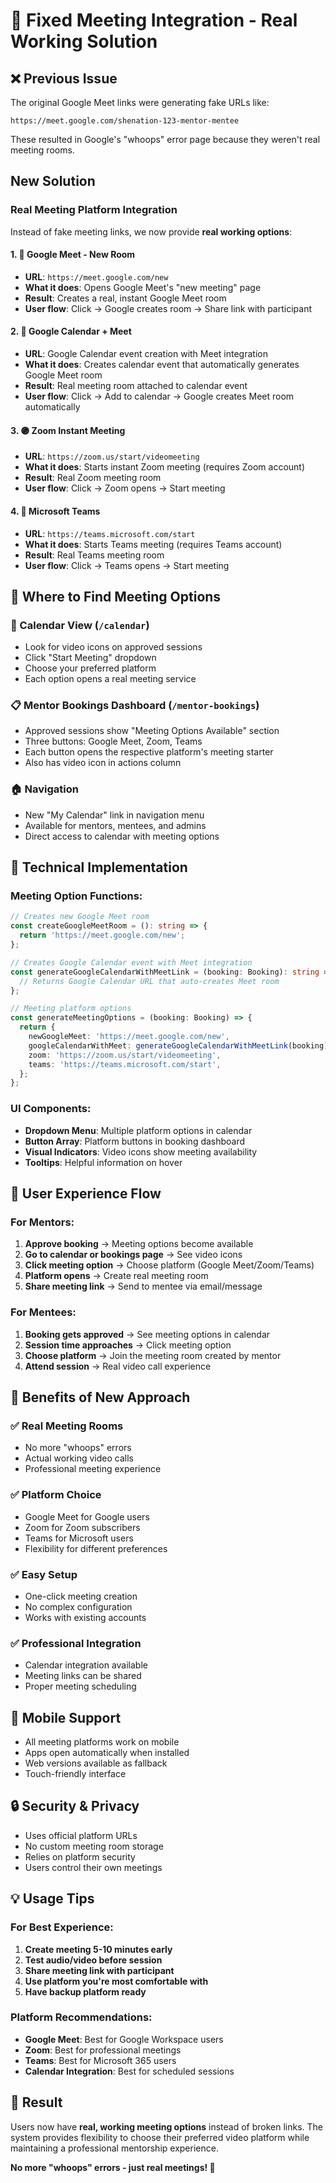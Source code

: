# 🔧 Fixed Meeting Integration - Real Working Solution

## ❌ **Previous Issue**
The original Google Meet links were generating fake URLs like:
```
https://meet.google.com/shenation-123-mentor-mentee
```
These resulted in Google's "whoops" error page because they weren't real meeting rooms.

##  **New Solution**

### **Real Meeting Platform Integration**

Instead of fake meeting links, we now provide **real working options**:

#### **1. 🎥 Google Meet - New Room**
- **URL**: `https://meet.google.com/new`
- **What it does**: Opens Google Meet's "new meeting" page
- **Result**: Creates a real, instant Google Meet room
- **User flow**: Click → Google creates room → Share link with participant

#### **2. 📅 Google Calendar + Meet**
- **URL**: Google Calendar event creation with Meet integration
- **What it does**: Creates calendar event that automatically generates Google Meet room
- **Result**: Real meeting room attached to calendar event
- **User flow**: Click → Add to calendar → Google creates Meet room automatically

#### **3. 🟣 Zoom Instant Meeting**
- **URL**: `https://zoom.us/start/videomeeting`
- **What it does**: Starts instant Zoom meeting (requires Zoom account)
- **Result**: Real Zoom meeting room
- **User flow**: Click → Zoom opens → Start meeting

#### **4. 🔵 Microsoft Teams**
- **URL**: `https://teams.microsoft.com/start`
- **What it does**: Starts Teams meeting (requires Teams account)
- **Result**: Real Teams meeting room
- **User flow**: Click → Teams opens → Start meeting

## 🎯 **Where to Find Meeting Options**

### **📅 Calendar View** (`/calendar`)
- Look for video icons on approved sessions
- Click "Start Meeting" dropdown
- Choose your preferred platform
- Each option opens a real meeting service

### **📋 Mentor Bookings Dashboard** (`/mentor-bookings`)
- Approved sessions show "Meeting Options Available" section
- Three buttons: Google Meet, Zoom, Teams
- Each button opens the respective platform's meeting starter
- Also has video icon in actions column

### **🏠 Navigation**
- New "My Calendar" link in navigation menu
- Available for mentors, mentees, and admins
- Direct access to calendar with meeting options

## 🔧 **Technical Implementation**

### **Meeting Option Functions:**
```typescript
// Creates new Google Meet room
const createGoogleMeetRoom = (): string => {
  return 'https://meet.google.com/new';
};

// Creates Google Calendar event with Meet integration
const generateGoogleCalendarWithMeetLink = (booking: Booking): string => {
  // Returns Google Calendar URL that auto-creates Meet room
};

// Meeting platform options
const generateMeetingOptions = (booking: Booking) => {
  return {
    newGoogleMeet: 'https://meet.google.com/new',
    googleCalendarWithMeet: generateGoogleCalendarWithMeetLink(booking),
    zoom: 'https://zoom.us/start/videomeeting',
    teams: 'https://teams.microsoft.com/start',
  };
};
```

### **UI Components:**
- **Dropdown Menu**: Multiple platform options in calendar
- **Button Array**: Platform buttons in booking dashboard
- **Visual Indicators**: Video icons show meeting availability
- **Tooltips**: Helpful information on hover

## 🎯 **User Experience Flow**

### **For Mentors:**
1. **Approve booking** → Meeting options become available
2. **Go to calendar or bookings page** → See video icons
3. **Click meeting option** → Choose platform (Google Meet/Zoom/Teams)
4. **Platform opens** → Create real meeting room
5. **Share meeting link** → Send to mentee via email/message

### **For Mentees:**
1. **Booking gets approved** → See meeting options in calendar
2. **Session time approaches** → Click meeting option
3. **Choose platform** → Join the meeting room created by mentor
4. **Attend session** → Real video call experience

## 🚀 **Benefits of New Approach**

### ✅ **Real Meeting Rooms**
- No more "whoops" errors
- Actual working video calls
- Professional meeting experience

### ✅ **Platform Choice**
- Google Meet for Google users
- Zoom for Zoom subscribers
- Teams for Microsoft users
- Flexibility for different preferences

### ✅ **Easy Setup**
- One-click meeting creation
- No complex configuration
- Works with existing accounts

### ✅ **Professional Integration**
- Calendar integration available
- Meeting links can be shared
- Proper meeting scheduling

## 📱 **Mobile Support**
- All meeting platforms work on mobile
- Apps open automatically when installed
- Web versions available as fallback
- Touch-friendly interface

## 🔒 **Security & Privacy**
- Uses official platform URLs
- No custom meeting room storage
- Relies on platform security
- Users control their own meetings

## 💡 **Usage Tips**

### **For Best Experience:**
1. **Create meeting 5-10 minutes early**
2. **Test audio/video before session**
3. **Share meeting link with participant**
4. **Use platform you're most comfortable with**
5. **Have backup platform ready**

### **Platform Recommendations:**
- **Google Meet**: Best for Google Workspace users
- **Zoom**: Best for professional meetings
- **Teams**: Best for Microsoft 365 users
- **Calendar Integration**: Best for scheduled sessions

## 🎉 **Result**

Users now have **real, working meeting options** instead of broken links. The system provides flexibility to choose their preferred video platform while maintaining a professional mentorship experience.

**No more "whoops" errors - just real meetings! 🚀**
